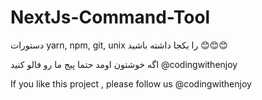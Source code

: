 # NextJs-Command-Tool


دستورات yarn, npm, git, unix را یکجا داشته باشید 😊😊😊



اگه خوشتون اومد حتما پیج ما رو فالو کنید @codingwithenjoy

If you like this project , please follow us @codingwithenjoy
